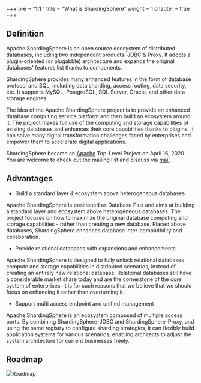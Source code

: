 +++
pre = "<b>1.1 </b>"
title = "What is ShardingSphere"
weight = 1
chapter = true
+++

## Definition

Apache ShardingSphere is an open source ecosystem of distributed databases, including two independent products: JDBC & Proxy.
It adopts a plugin-oriented (or plugabble) architecture and expands the original databases' features list thanks to components. 

ShardingSphere provides many enhanced features in the form of database protocol and SQL, including data sharding, access routing, data security, etc.
It supports MySQL, PostgreSQL, SQL Server, Oracle, and other data storage engines. 

The idea of the Apache ShardingSphere project is to provide an enhanced database computing service platform and then build an ecosystem around it.
The project makes full use of the computing and storage capabilities of existing databases and enhances their core capabilities thanks to plugins.
It can solve many digital transformation challenges faced by enterprises and empower them to accelerate digital applications.

ShardingSphere became an [Apache](https://apache.org/index.html#projects-list) Top-Level Project on April 16, 2020.
You are welcome to check out the mailing list and discuss via [mail](mailto:dev@shardingsphere.apache.org).

## Advantages

- Build a standard layer & ecosystem above heterogeneous databases

Apache ShardingSphere is positioned as Database Plus and aims at building a standard layer and ecosystem above heterogeneous databases.
The project focuses on how to maximize the original database computing and storage capabilities - rather than creating a new database.
Placed above databases, ShardingSphere enhances database inter-compatibility and collaboration.

- Provide relational databases with expansions and enhancements

Apache ShardingSphere is designed to fully unlock relational databases compute and storage capabilities in distributed scenarios, instead of creating an entirely new relational database.
Relational databases still have a considerable market share today and are the cornerstone of the core system of enterprises.
It is for such reasons that we believe that we should focus on enhancing it rather than overturning it.

- Support multi access endpoint and unified management

Apache ShardingSphere is an ecosystem composed of multiple access ports.
By combining ShardingSphere-JDBC and ShardingSphere-Proxy, and using the same registry to configure sharding strategies, it can flexibly build application systems for various scenarios, enabling architects to adjust the system architecture for current businesses freely.

## Roadmap

![Roadmap](https://shardingsphere.apache.org/document/current/img/roadmap_v2.png)
